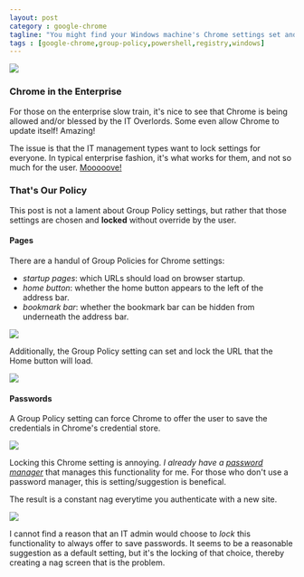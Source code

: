 ```yaml
---
layout: post
category : google-chrome
tagline: "You might find your Windows machine's Chrome settings set and locked by Windows Group Policy."
tags : [google-chrome,group-policy,powershell,registry,windows]
---
```


![](http://i.imgur.com/oUSrnwC.png)

### Chrome in the Enterprise

For  those on the enterprise slow train, it's nice to see that Chrome is being allowed and/or blessed by the IT Overlords. Some even allow Chrome to update itself! Amazing!

The issue is that the IT management types want to lock settings for everyone. In typical enterprise fashion, it's what works for them, and not so much for the user. [Mooooove!](http://i.imgur.com/L5iCone.jpg)

### That's Our Policy 

This post is not a lament about Group Policy settings, but rather that those settings are chosen and **locked** without override by the user.

#### Pages

There are a handul of Group Policies for Chrome settings:

- *startup pages*: which URLs should load on browser startup.
- *home button*: whether the home button appears to the left of the address bar.
- *bookmark bar*: whether the bookmark bar can be hidden from underneath the address bar.

<!-- break -->
![](http://i.imgur.com/U2ngOt5.png)

Additionally, the Group Policy setting can set and lock the URL that the Home button will load.

![](http://i.imgur.com/7a6d8ny.png)

#### Passwords

A Group Policy setting can force Chrome to offer the user to save the credentials in Chrome's credential store.

![](http://i.imgur.com/JynVU24.jpg)

Locking this Chrome setting is annoying. <em>I already have a <a href="https://www.lastpass.com">password manager</a></em> that manages this functionality for me. For those who don't use a password manager, this is setting/suggestion is benefical. 

The result is a constant nag everytime you authenticate with a new site.

![](http://i.imgur.com/8mi9A7H.png)

I cannot find a reason that an IT admin would choose to *lock* this functionality to always offer to save passwords. It seems to be a reasonable suggestion as a default setting, but it's the locking of that choice, thereby creating a nag screen that is the problem.

